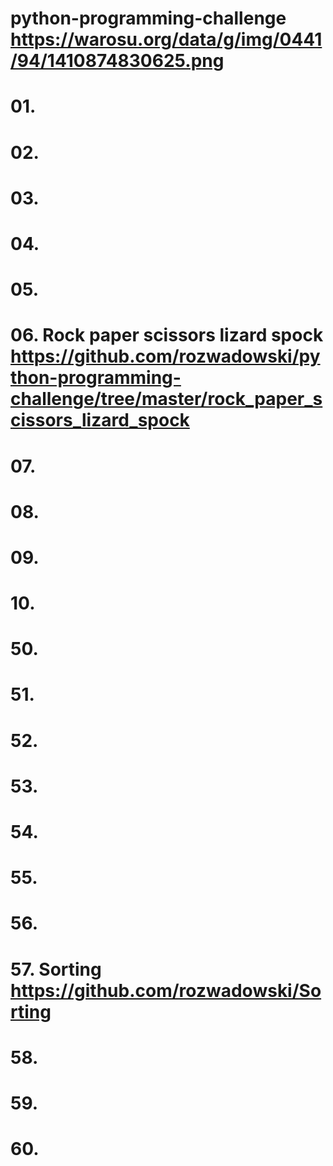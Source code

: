 # python-programming-challenge https://warosu.org/data/g/img/0441/94/1410874830625.png
# 01.
# 02.
# 03.
# 04.
# 05.
# 06. Rock paper scissors lizard spock https://github.com/rozwadowski/python-programming-challenge/tree/master/rock_paper_scissors_lizard_spock
# 07.
# 08.
# 09.
# 10.

# 50.
# 51.
# 52.
# 53.
# 54.
# 55.
# 56.
# 57. Sorting https://github.com/rozwadowski/Sorting
# 58.
# 59.
# 60.
